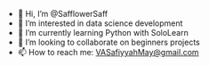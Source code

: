 - 👋 Hi, I’m @SafflowerSaff
- 👀 I’m interested in data science development
- 🌱 I’m currently learning Python with SoloLearn
- 💞️ I’m looking to collaborate on beginners projects
- 📫 How to reach me: VASafiyyahMay@gmail.com

<!---
SafflowerSaff/SafflowerSaff is a ✨ special ✨ repository because its `README.md` (this file) appears on your GitHub profile.
You can click the Preview link to take a look at your changes.
--->
